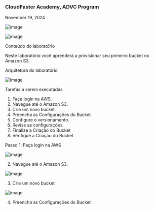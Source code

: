 <h3>CloudFaster Academy, ADVC Program</h3>
<p>November 19, 2024<br></p>

![image](https://github.com/user-attachments/assets/31354de0-a940-4a0c-a1b3-9dff8c13e95d)


![image](https://github.com/user-attachments/assets/eb99cf4b-84cd-4bdf-abcc-ba7ae6436a3c)

Conteúdo do laboratório

Neste laboratório você aprenderá a provisionar seu primeiro bucket no Amazon S3.



Arquitetura do laboratório

![image](https://github.com/user-attachments/assets/a9b97665-4bd5-48e6-bea8-d0083d639290)

Tarefas a serem executadas

1. Faça login na AWS.
2. Navegue até o Amazon S3.
3. Crie um novo bucket
4. Preencha as Configurações do Bucket
5. Configure o versionamento. 
6. Revise as configurações.
7. Finalize a Criação do Bucket
8. Verifique a Criação do Bucket




Passo 1: Faça login na AWS

![image](https://github.com/user-attachments/assets/1d695c60-de1f-4ef4-b8bb-a06432c3d916)

2. Navegue até o Amazon S3.

![image](https://github.com/user-attachments/assets/471abf55-a774-4f2e-bf05-e75abc54d2d6)

3. Crie um novo bucket

![image](https://github.com/user-attachments/assets/bd809f4b-5001-4ee5-a3bb-59b3d5fa9ffd)

4. Preencha as Configurações do Bucket
